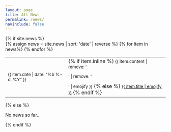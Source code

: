 ```yaml
---
layout: page
title: All News
permalink: /news/
navinclude: false
---
```

<div class="allnews">
  {% if site.news %}
  <div class="mytable1-responsive">
    <table>
    {% assign news = site.news | sort: 'date' | reverse %}
    {% for item in news%}
      <tr>
        <td class="date"><small>{{ item.date | date: "%b %-d, %Y" }}</small></td>
        <td class="announcement">
          {% if item.inline %}
          <small>{{ item.content | remove: '<p>' | remove: '</p>' | emojify }}</small>
          {% else %}
            <a class="news-title" href="{{ item.url | prepend: site.baseurl }}"><small>{{ item.title | emojify }}</small></a>
          {% endif %}
        </td>
      </tr>
    {% endfor %}
    </table>
  </div>
  {% else %}
    <p> No news so far... </p>
  {% endif %}
</div>
